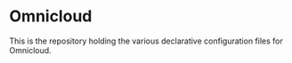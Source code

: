 # Omnicloud
This is the repository holding the various declarative configuration files for Omnicloud.
